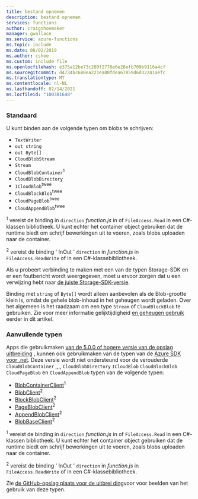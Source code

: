 ```yaml
---
title: bestand opnemen
description: bestand opnemen
services: functions
author: craigshoemaker
manager: gwallace
ms.service: azure-functions
ms.topic: include
ms.date: 08/02/2019
ms.author: cshoe
ms.custom: include file
ms.openlocfilehash: e375a12be73c280f2778e6e28efb709b9116a4cf
ms.sourcegitcommit: d4734bc680ea221ea80fdea67859d6d32241aefc
ms.translationtype: MT
ms.contentlocale: nl-NL
ms.lasthandoff: 02/14/2021
ms.locfileid: "100381648"
---
```

### <a name="default"></a>Standaard

U kunt binden aan de volgende typen om blobs te schrijven:

* `TextWriter`
* `out string`
* `out Byte[]`
* `CloudBlobStream`
* `Stream`
* `CloudBlobContainer`<sup>1</sup>
* `CloudBlobDirectory`
* `ICloudBlob`<sup>twee</sup>
* `CloudBlockBlob`<sup>twee</sup>
* `CloudPageBlob`<sup>twee</sup>
* `CloudAppendBlob`<sup>twee</sup>

<sup>1</sup> vereist de binding in `direction` *function.js* in of `FileAccess.Read` in een C#-klassen bibliotheek. U kunt echter het container object gebruiken dat de runtime biedt om schrijf bewerkingen uit te voeren, zoals blobs uploaden naar de container.

<sup>2</sup> vereist de binding ' InOut ' `direction` in *function.js* in `FileAccess.ReadWrite` of in een C#-klassebibliotheek.

Als u probeert verbinding te maken met een van de typen Storage-SDK en er een foutbericht wordt weergegeven, moet u ervoor zorgen dat u een verwijzing hebt naar [de juiste Storage-SDK-versie](../articles/azure-functions/functions-bindings-storage-blob.md#azure-storage-sdk-version-in-functions-1x).

Binding met `string` of `Byte[]` wordt alleen aanbevolen als de Blob-grootte klein is, omdat de gehele blob-inhoud in het geheugen wordt geladen. Over het algemeen is het raadzaam om een type `Stream` of `CloudBlockBlob` te gebruiken. Zie voor meer informatie gelijktijdigheid [en geheugen gebruik](../articles/azure-functions/functions-bindings-storage-blob-trigger.md#concurrency-and-memory-usage) eerder in dit artikel.

### <a name="additional-types"></a>Aanvullende typen

Apps die gebruikmaken [van de 5.0.0 of hogere versie van de opslag uitbreiding](../articles/azure-functions/functions-bindings-storage-blob.md#storage-extension-5x-and-higher) , kunnen ook gebruikmaken van de typen van de [Azure SDK voor .net](/dotnet/api/overview/azure/storage.blobs-readme). Deze versie wordt niet ondersteund voor de verouderde `CloudBlobContainer` ,,,, `CloudBlobDirectory` `ICloudBlob` `CloudBlockBlob` `CloudPageBlob` en `CloudAppendBlob` typen van de volgende typen:

- [BlobContainerClient](/dotnet/api/azure.storage.blobs.blobcontainerclient)<sup>1</sup>
- [BlobClient](/dotnet/api/azure.storage.blobs.blobclient)<sup>2</sup>
- [BlockBlobClient](/dotnet/api/azure.storage.blobs.specialized.blockblobclient)<sup>2</sup>
- [PageBlobClient](/dotnet/api/azure.storage.blobs.specialized.pageblobclient)<sup>2</sup>
- [AppendBlobClient](/dotnet/api/azure.storage.blobs.specialized.appendblobclient)<sup>2</sup>
- [BlobBaseClient](/dotnet/api/azure.storage.blobs.specialized.blobbaseclient)<sup>2</sup>

<sup>1</sup> vereist de binding in `direction` *function.js* in of `FileAccess.Read` in een C#-klassen bibliotheek. U kunt echter het container object gebruiken dat de runtime biedt om schrijf bewerkingen uit te voeren, zoals blobs uploaden naar de container.

<sup>2</sup> vereist de binding ' InOut ' `direction` in *function.js* in `FileAccess.ReadWrite` of in een C#-klassebibliotheek.

Zie [de GitHub-opslag plaats voor de uitbrei ding](https://github.com/Azure/azure-sdk-for-net/tree/master/sdk/storage/Microsoft.Azure.WebJobs.Extensions.Storage.Blobs#examples)voor voor beelden van het gebruik van deze typen.

